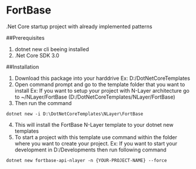 # FortBase
.Net Core startup project with already implemented patterns

##Prerequisites
1. dotnet new cli beeing installed 
2. .Net Core SDK 3.0

##Installation

1. Download this package into your harddrive 
   Ex: D:/DotNetCoreTemplates
2. Open command prompt and go to the template folder that you want to install 
   Ex: If you want to setup your project with N-Layer architecture go to ~/NLayer/FortBase (D:/DotNetCoreTemplates/NLayer/FortBase)
3. Then run the command 
```
dotnet new -i D:\DotNetCoreTemplates\NLayer\FortBase
```
4. This will install the FortBase N-Layer template to your dotnet new templates
5. To start a project with this template use command within the folder where you want to create your project. 
   Ex: If you want to start your development in D:/Developments then run following command 
```
dotnet new fortbase-api-nlayer -n {YOUR-PROJECT-NAME} --force
```
